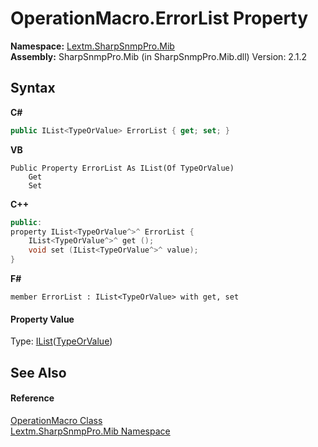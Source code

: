 # OperationMacro.ErrorList Property 
 

**Namespace:**&nbsp;<a href="N_Lextm_SharpSnmpPro_Mib">Lextm.SharpSnmpPro.Mib</a><br />**Assembly:**&nbsp;SharpSnmpPro.Mib (in SharpSnmpPro.Mib.dll) Version: 2.1.2

## Syntax

**C#**<br />
``` C#
public IList<TypeOrValue> ErrorList { get; set; }
```

**VB**<br />
``` VB
Public Property ErrorList As IList(Of TypeOrValue)
	Get
	Set
```

**C++**<br />
``` C++
public:
property IList<TypeOrValue^>^ ErrorList {
	IList<TypeOrValue^>^ get ();
	void set (IList<TypeOrValue^>^ value);
}
```

**F#**<br />
``` F#
member ErrorList : IList<TypeOrValue> with get, set

```


#### Property Value
Type: <a href="https://docs.microsoft.com/dotnet/api/system.collections.generic.ilist-1" target="_blank" rel="noopener noreferrer">IList</a>(<a href="T_Lextm_SharpSnmpPro_Mib_TypeOrValue">TypeOrValue</a>)

## See Also


#### Reference
<a href="T_Lextm_SharpSnmpPro_Mib_OperationMacro">OperationMacro Class</a><br /><a href="N_Lextm_SharpSnmpPro_Mib">Lextm.SharpSnmpPro.Mib Namespace</a><br />